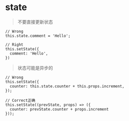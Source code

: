 # state

> 不要直接更新状态


```
// Wrong
this.state.comment = 'Hello';

// Right
this.setState({
  comment: 'Hello',
})
``` 

> 状态可能是异步的

```
// Wrong
this.setState({
  counter: this.state.counter + this.props.increment,
});

// Correct正确
this.setState((prevState, props) => ({
  counter: prevState.counter + props.increment
}));
```